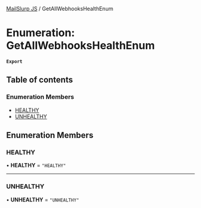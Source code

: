 [MailSlurp JS](../README.md) / GetAllWebhooksHealthEnum

# Enumeration: GetAllWebhooksHealthEnum

**`Export`**

## Table of contents

### Enumeration Members

- [HEALTHY](GetAllWebhooksHealthEnum.md#healthy)
- [UNHEALTHY](GetAllWebhooksHealthEnum.md#unhealthy)

## Enumeration Members

### HEALTHY

• **HEALTHY** = ``"HEALTHY"``

___

### UNHEALTHY

• **UNHEALTHY** = ``"UNHEALTHY"``
